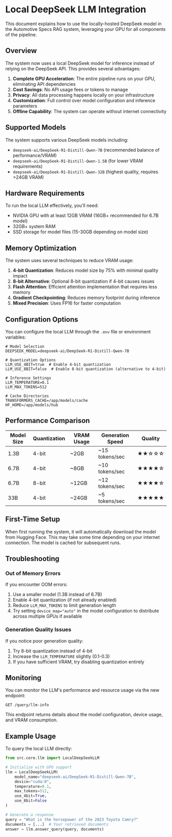 # Local DeepSeek LLM Integration

This document explains how to use the locally-hosted DeepSeek model in the Automotive Specs RAG system, leveraging your GPU for all components of the pipeline.

## Overview

The system now uses a local DeepSeek model for inference instead of relying on the DeepSeek API. This provides several advantages:

1. **Complete GPU Acceleration**: The entire pipeline runs on your GPU, eliminating API dependencies
2. **Cost Savings**: No API usage fees or tokens to manage
3. **Privacy**: All data processing happens locally on your infrastructure
4. **Customization**: Full control over model configuration and inference parameters
5. **Offline Capability**: The system can operate without internet connectivity

## Supported Models

The system supports various DeepSeek models including:

- `deepseek-ai/DeepSeek-R1-Distill-Qwen-7B` (recommended balance of performance/VRAM)
- `deepseek-ai/DeepSeek-R1-Distill-Qwen-1.5B` (for lower VRAM requirements)
- `deepseek-ai/DeepSeek-R1-Distill-Qwen-32B` (highest quality, requires >24GB VRAM)

## Hardware Requirements

To run the local LLM effectively, you'll need:

- NVIDIA GPU with at least 12GB VRAM (16GB+ recommended for 6.7B model)
- 32GB+ system RAM
- SSD storage for model files (15-30GB depending on model size)

## Memory Optimization

The system uses several techniques to reduce VRAM usage:

1. **4-bit Quantization**: Reduces model size by 75% with minimal quality impact
2. **8-bit Alternative**: Optional 8-bit quantization if 4-bit causes issues
3. **Flash Attention**: Efficient attention implementation that requires less memory
4. **Gradient Checkpointing**: Reduces memory footprint during inference
5. **Mixed Precision**: Uses FP16 for faster computation

## Configuration Options

You can configure the local LLM through the `.env` file or environment variables:

```
# Model Selection
DEEPSEEK_MODEL=deepseek-ai/DeepSeek-R1-Distill-Qwen-7B

# Quantization Options
LLM_USE_4BIT=true  # Enable 4-bit quantization
LLM_USE_8BIT=false  # Enable 8-bit quantization (alternative to 4-bit)

# Inference Settings
LLM_TEMPERATURE=0.1
LLM_MAX_TOKENS=512

# Cache Directories
TRANSFORMERS_CACHE=/app/models/cache
HF_HOME=/app/models/hub
```

## Performance Comparison

| Model Size | Quantization | VRAM Usage | Generation Speed | Quality |
|------------|--------------|------------|------------------|---------|
| 1.3B       | 4-bit        | ~2GB       | ~15 tokens/sec   | ★★☆☆☆   |
| 6.7B       | 4-bit        | ~8GB       | ~10 tokens/sec   | ★★★★☆   |
| 6.7B       | 8-bit        | ~12GB      | ~12 tokens/sec   | ★★★★☆   |
| 33B        | 4-bit        | ~24GB      | ~5 tokens/sec    | ★★★★★   |

## First-Time Setup

When first running the system, it will automatically download the model from Hugging Face. This may take some time depending on your internet connection. The model is cached for subsequent runs.

## Troubleshooting

### Out of Memory Errors

If you encounter OOM errors:

1. Use a smaller model (1.3B instead of 6.7B)
2. Enable 4-bit quantization (if not already enabled)
3. Reduce `LLM_MAX_TOKENS` to limit generation length
4. Try setting `device_map="auto"` in the model configuration to distribute across multiple GPUs if available

### Generation Quality Issues

If you notice poor generation quality:

1. Try 8-bit quantization instead of 4-bit
2. Increase the `LLM_TEMPERATURE` slightly (0.1-0.3)
3. If you have sufficient VRAM, try disabling quantization entirely

## Monitoring

You can monitor the LLM's performance and resource usage via the new endpoint:

```
GET /query/llm-info
```

This endpoint returns details about the model configuration, device usage, and VRAM consumption.

## Example Usage

To query the local LLM directly:

```python
from src.core.llm import LocalDeepSeekLLM

# Initialize with GPU support
llm = LocalDeepSeekLLM(
    model_name="deepseek-ai/DeepSeek-R1-Distill-Qwen-7B",
    device="cuda:0",
    temperature=0.1,
    max_tokens=512,
    use_4bit=True,
    use_8bit=False
)

# Generate a response
query = "What is the horsepower of the 2023 Toyota Camry?"
documents = [...]  # Your retrieved documents
answer = llm.answer_query(query, documents)
```
